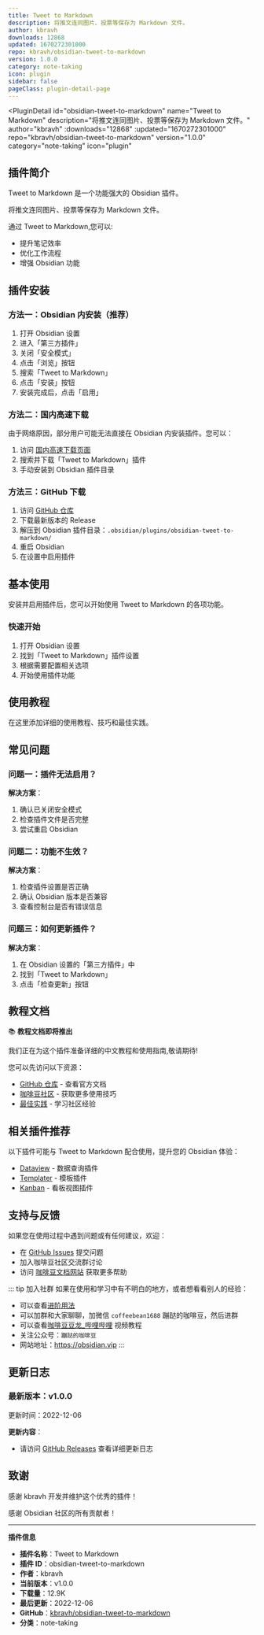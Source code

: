 ```yaml
---
title: Tweet to Markdown
description: 将推文连同图片、投票等保存为 Markdown 文件。
author: kbravh
downloads: 12868
updated: 1670272301000
repo: kbravh/obsidian-tweet-to-markdown
version: 1.0.0
category: note-taking
icon: plugin
sidebar: false
pageClass: plugin-detail-page
---
```


<PluginDetail
  id="obsidian-tweet-to-markdown"
  name="Tweet to Markdown"
  description="将推文连同图片、投票等保存为 Markdown 文件。"
  author="kbravh"
  :downloads="12868"
  :updated="1670272301000"
  repo="kbravh/obsidian-tweet-to-markdown"
  version="1.0.0"
  category="note-taking"
  icon="plugin"
>

<!-- AUTO_GENERATED_START -->
## 插件简介

Tweet to Markdown 是一个功能强大的 Obsidian 插件。

将推文连同图片、投票等保存为 Markdown 文件。

通过 Tweet to Markdown,您可以:

- 提升笔记效率
- 优化工作流程
- 增强 Obsidian 功能

<!-- AUTO_GENERATED_END -->

<!-- AUTO_GENERATED_START -->
## 插件安装

### 方法一：Obsidian 内安装（推荐）

1. 打开 Obsidian 设置
2. 进入「第三方插件」
3. 关闭「安全模式」
4. 点击「浏览」按钮
5. 搜索「Tweet to Markdown」
6. 点击「安装」按钮
7. 安装完成后，点击「启用」

### 方法二：国内高速下载

由于网络原因，部分用户可能无法直接在 Obsidian 内安装插件。您可以：

1. 访问 [国内高速下载页面](/zh/documentation/obsidian-plugins-download.html)
2. 搜索并下载「Tweet to Markdown」插件
3. 手动安装到 Obsidian 插件目录

### 方法三：GitHub 下载

1. 访问 [GitHub 仓库](https://github.com/kbravh/obsidian-tweet-to-markdown)
2. 下载最新版本的 Release
3. 解压到 Obsidian 插件目录：`.obsidian/plugins/obsidian-tweet-to-markdown/`
4. 重启 Obsidian
5. 在设置中启用插件

## 基本使用

安装并启用插件后，您可以开始使用 Tweet to Markdown 的各项功能。

### 快速开始

1. 打开 Obsidian 设置
2. 找到「Tweet to Markdown」插件设置
3. 根据需要配置相关选项
4. 开始使用插件功能

<!-- AUTO_GENERATED_END -->

<!-- CUSTOM_CONTENT_START:tutorial -->
## 使用教程

在这里添加详细的使用教程、技巧和最佳实践。

<!-- CUSTOM_CONTENT_END:tutorial -->

<!-- SHARED_CONTENT_START -->
## 常见问题

### 问题一：插件无法启用？

**解决方案**：
1. 确认已关闭安全模式
2. 检查插件文件是否完整
3. 尝试重启 Obsidian

### 问题二：功能不生效？

**解决方案**：
1. 检查插件设置是否正确
2. 确认 Obsidian 版本是否兼容
3. 查看控制台是否有错误信息

### 问题三：如何更新插件？

**解决方案**：
1. 在 Obsidian 设置的「第三方插件」中
2. 找到「Tweet to Markdown」
3. 点击「检查更新」按钮

## 教程文档

📚 **教程文档即将推出**

我们正在为这个插件准备详细的中文教程和使用指南,敬请期待!

您可以先访问以下资源：
- [GitHub 仓库](https://github.com/kbravh/obsidian-tweet-to-markdown) - 查看官方文档
- [咖啡豆社区](/zh/bases/) - 获取更多使用技巧
- [最佳实践](/zh/best-practices/) - 学习社区经验

## 相关插件推荐

以下插件可能与 Tweet to Markdown 配合使用，提升您的 Obsidian 体验：

- [Dataview](/zh/plugins/dataview.html) - 数据查询插件
- [Templater](/zh/plugins/templater-obsidian.html) - 模板插件
- [Kanban](/zh/plugins/obsidian-kanban.html) - 看板视图插件

## 支持与反馈

如果您在使用过程中遇到问题或有任何建议，欢迎：

- 在 [GitHub Issues](https://github.com/kbravh/obsidian-tweet-to-markdown/issues) 提交问题
- 加入咖啡豆社区交流群讨论
- 访问 [咖啡豆文档网站](https://obsidian.vip) 获取更多帮助

::: tip 加入社群
如果在使用和学习中有不明白的地方，或者想看看别人的经验：
- 可以查看[进阶用法](/zh/advanced)
- 可以加群和大家聊聊，加微信 `coffeebean1688` 蹦跶的咖啡豆，然后进群
- 可以查看[咖啡豆豆龙_哔哩哔哩](https://space.bilibili.com/618777356) 视频教程
- 关注公众号：`蹦跶的咖啡豆`
- 网站地址：https://obsidian.vip
:::
<!-- SHARED_CONTENT_END -->

<!-- AUTO_GENERATED_START -->
## 更新日志

### 最新版本：v1.0.0

更新时间：2022-12-06

**更新内容**：
- 请访问 [GitHub Releases](https://github.com/kbravh/obsidian-tweet-to-markdown/releases) 查看详细更新日志

## 致谢

感谢 kbravh 开发并维护这个优秀的插件！

感谢 Obsidian 社区的所有贡献者！

---

**插件信息**
- **插件名称**：Tweet to Markdown
- **插件 ID**：obsidian-tweet-to-markdown
- **作者**：kbravh
- **当前版本**：v1.0.0
- **下载量**：12.9K
- **最后更新**：2022-12-06
- **GitHub**：[kbravh/obsidian-tweet-to-markdown](https://github.com/kbravh/obsidian-tweet-to-markdown)
- **分类**：note-taking
<!-- AUTO_GENERATED_END -->

</PluginDetail>

